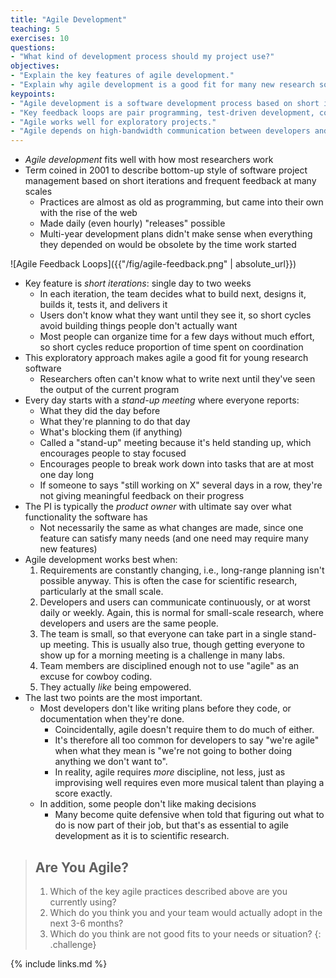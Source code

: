 ```yaml
---
title: "Agile Development"
teaching: 5
exercises: 10
questions:
- "What kind of development process should my project use?"
objectives:
- "Explain the key features of agile development."
- "Explain why agile development is a good fit for many new research software projects."
keypoints:
- "Agile development is a software development process based on short iterations and rapid feedback."
- "Key feedback loops are pair programming, test-driven development, continuous integration, and stand-up meetings."
- "Agile works well for exploratory projects."
- "Agile depends on high-bandwidth communication between developers and users, and on developers wanting to be empowered."
---
```


*   *Agile development* fits well with how most researchers work
*   Term coined in 2001 to describe bottom-up style of software project management
    based on short iterations and frequent feedback at many scales
    *   Practices are almost as old as programming,
        but came into their own with the rise of the web
    *   Made daily (even hourly) "releases" possible
    *   Multi-year development plans didn't make sense when everything
        they depended on would be obsolete by the time work started

![Agile Feedback Loops]({{"/fig/agile-feedback.png" | absolute_url}})

*   Key feature is *short iterations*: single day to two weeks
    *   In each iteration, the team decides what to build next, designs it,
        builds it, tests it, and delivers it
    *   Users don't  know what they want until they see it,
        so short cycles avoid building things people don't actually want
    *   Most people can organize time for a few days without much effort,
        so short cycles reduce proportion of time spent on coordination
*   This exploratory approach makes agile a good fit for young research software
    *   Researchers often can't know what to write next
        until they've seen the output of the current program
*   Every day starts with a *stand-up meeting* where everyone reports:
    *   What they did the day before
    *   What they're planning to do that day
    *   What's blocking them (if anything)
    *   Called a "stand-up" meeting because it's held standing up,
        which encourages people to stay focused
    *   Encourages people to break work down into tasks that are at most one day long
    *   If someone to says "still working on X" several days in a row,
        they're not giving meaningful feedback on their progress
*   The PI is typically the *product owner* with ultimate say over what functionality the software has
    *   Not necessarily the same as what changes are made, since one feature can satisfy many needs (and one need may require many new features)
*   Agile development works best when:
    1.  Requirements are constantly changing, i.e., long-range planning
        isn't possible anyway. This is often the case for scientific
        research, particularly at the small scale.
    2.  Developers and users can communicate continuously, or at worst
        daily or weekly. Again, this is normal for small-scale research,
        where developers and users are the same people.
    3.  The team is small, so that everyone can take part in a single
        stand-up meeting. This is usually also true, though getting
        everyone to show up for a morning meeting is a challenge in many
        labs.
    4.  Team members are disciplined enough not to use "agile" as an
        excuse for cowboy coding.
    5.  They actually *like* being empowered.
*   The last two points are the most important.
    *   Most developers don't like writing plans before they code, or documentation when they're done.
        *   Coincidentally, agile doesn't require them to do much of either.
        *   It's therefore all too common for developers to say "we're agile"
            when what they mean is "we're not going to bother doing anything we don't want to".
        *   In reality, agile requires *more* discipline, not less, just as
            improvising well requires even more musical talent than playing a score
            exactly.
    *   In addition, some people don't like making decisions
        *   Many become quite defensive when told that figuring out what to do is
            now part of their job, but that's as essential to agile development as
            it is to scientific research.

> ## Are You Agile?
>
> 1.  Which of the key agile practices described above are you currently using?
> 2.  Which do you think you and your team would actually adopt in the next 3-6 months?
> 3.  Which do you think are not good fits to your needs or situation?
{: .challenge}

{% include links.md %}
